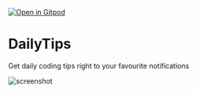 [![Open in Gitpod](https://gitpod.io/button/open-in-gitpod.svg)](https://gitpod.io/#https://github.com/EddieHubCommunity/DailyTips)

# DailyTips

Get daily coding tips right to your favourite notifications

![screenshot](https://user-images.githubusercontent.com/624760/161582931-cb4c8d39-8a24-4bfe-af74-c1a026ca65b0.png)
